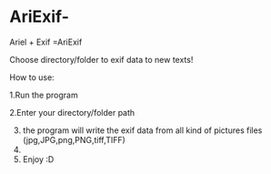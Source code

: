 # AriExif-
Ariel + Exif =AriExif

Choose directory/folder to exif data to new texts!

How to use:

1.Run the program

2.Enter your directory/folder path

3. the program will write the exif data from all kind of pictures files (jpg,JPG,png,PNG,tiff,TIFF)
4. 
5. Enjoy :D


